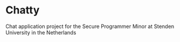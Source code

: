 # Chatty
Chat application project for the Secure Programmer Minor at Stenden University in the Netherlands
